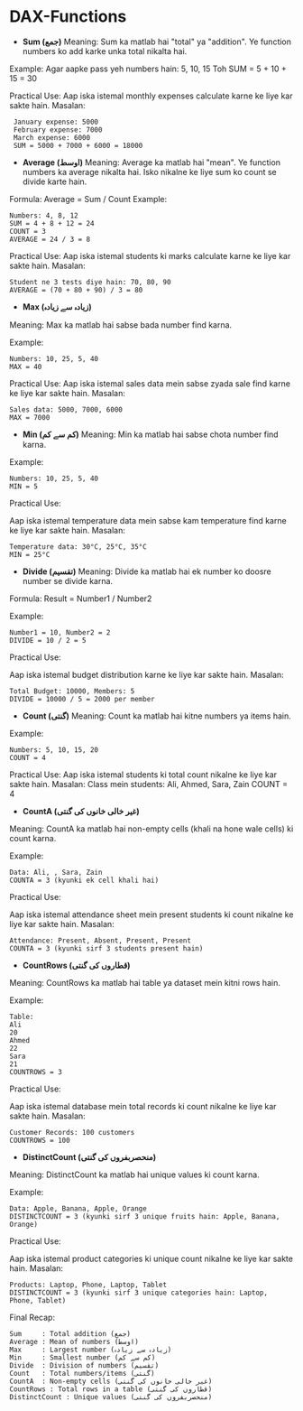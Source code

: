 # DAX-Functions

- **Sum (جمع)**
Meaning: Sum ka matlab hai "total" ya "addition". Ye function numbers ko add karke unka total nikalta hai.

Example:
Agar aapke pass yeh numbers hain: 5, 10, 15
Toh SUM = 5 + 10 + 15 = 30

Practical Use:
Aap iska istemal monthly expenses calculate karne ke liye kar sakte hain. Masalan:

     January expense: 5000
     February expense: 7000
     March expense: 6000
     SUM = 5000 + 7000 + 6000 = 18000

- **Average (اوسط)**
Meaning: Average ka matlab hai "mean". Ye function numbers ka average nikalta hai. Isko nikalne ke liye sum ko count se divide karte hain.

Formula:
Average = Sum / Count
Example:

    Numbers: 4, 8, 12
    SUM = 4 + 8 + 12 = 24
    COUNT = 3
    AVERAGE = 24 / 3 = 8

Practical Use:
Aap iska istemal students ki marks calculate karne ke liye kar sakte hain. Masalan:

    Student ne 3 tests diye hain: 70, 80, 90
    AVERAGE = (70 + 80 + 90) / 3 = 80

- **Max (زیادہ سے زیادہ)**

Meaning: Max ka matlab hai sabse bada number find karna.

Example:

    Numbers: 10, 25, 5, 40
    MAX = 40

Practical Use:
Aap iska istemal sales data mein sabse zyada sale find karne ke liye kar sakte hain. Masalan:

    Sales data: 5000, 7000, 6000
    MAX = 7000

- **Min (کم سے کم)**
Meaning: Min ka matlab hai sabse chota number find karna.

Example:

    Numbers: 10, 25, 5, 40
    MIN = 5

Practical Use:

Aap iska istemal temperature data mein sabse kam temperature find karne ke liye kar sakte hain. Masalan:

    Temperature data: 30°C, 25°C, 35°C
    MIN = 25°C

- **Divide (تقسیم)**
Meaning: Divide ka matlab hai ek number ko doosre number se divide karna.

Formula:
Result = Number1 / Number2

Example:

    Number1 = 10, Number2 = 2
    DIVIDE = 10 / 2 = 5

Practical Use:

Aap iska istemal budget distribution karne ke liye kar sakte hain. Masalan:

    Total Budget: 10000, Members: 5
    DIVIDE = 10000 / 5 = 2000 per member

- **Count (گنتی)**
Meaning: Count ka matlab hai kitne numbers ya items hain.

Example:

    Numbers: 5, 10, 15, 20
    COUNT = 4

Practical Use:
Aap iska istemal students ki total count nikalne ke liye kar sakte hain. Masalan:
Class mein students: Ali, Ahmed, Sara, Zain
COUNT = 4

- **CountA (غیر خالی خانوں کی گنتی)**
  
Meaning: CountA ka matlab hai non-empty cells (khali na hone wale cells) ki count karna.

Example:

    Data: Ali, , Sara, Zain
    COUNTA = 3 (kyunki ek cell khali hai)

Practical Use:

Aap iska istemal attendance sheet mein present students ki count nikalne ke liye kar sakte hain. Masalan:

    Attendance: Present, Absent, Present, Present
    COUNTA = 3 (kyunki sirf 3 students present hain)

- **CountRows (قطاروں کی گنتی)**

Meaning: CountRows ka matlab hai table ya dataset mein kitni rows hain.

Example:

    Table:
    Ali
    20
    Ahmed
    22
    Sara
    21
    COUNTROWS = 3

Practical Use:

Aap iska istemal database mein total records ki count nikalne ke liye kar sakte hain. Masalan:

    Customer Records: 100 customers
    COUNTROWS = 100

- **DistinctCount (منحصربفروں کی گنتی)**

Meaning: DistinctCount ka matlab hai unique values ki count karna.

Example:

    Data: Apple, Banana, Apple, Orange
    DISTINCTCOUNT = 3 (kyunki sirf 3 unique fruits hain: Apple, Banana, Orange)

Practical Use:

Aap iska istemal product categories ki unique count nikalne ke liye kar sakte hain. Masalan:

    Products: Laptop, Phone, Laptop, Tablet
    DISTINCTCOUNT = 3 (kyunki sirf 3 unique categories hain: Laptop, Phone, Tablet)

Final Recap:

    Sum     : Total addition (جمع)
    Average : Mean of numbers (اوسط)
    Max     : Largest number (زیادہ سے زیادہ)
    Min     : Smallest number (کم سے کم)
    Divide  : Division of numbers (تقسیم)
    Count   : Total numbers/items (گنتی)
    CountA  : Non-empty cells (غیر خالی خانوں کی گنتی)
    CountRows : Total rows in a table (قطاروں کی گنتی)
    DistinctCount : Unique values (منحصربفروں کی گنتی)
